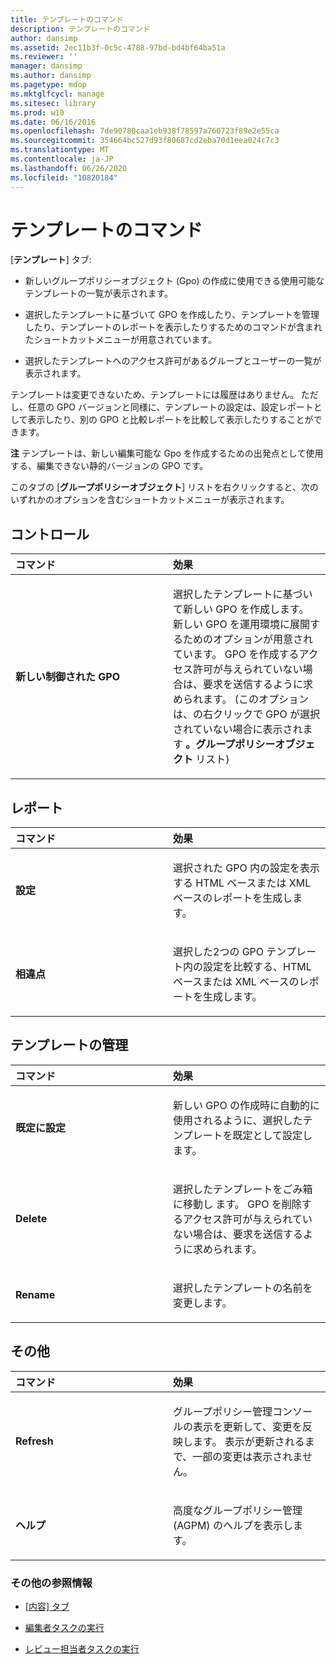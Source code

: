 ```yaml
---
title: テンプレートのコマンド
description: テンプレートのコマンド
author: dansimp
ms.assetid: 2ec11b3f-0c5c-4788-97bd-bd4bf64ba51a
ms.reviewer: ''
manager: dansimp
ms.author: dansimp
ms.pagetype: mdop
ms.mktglfcycl: manage
ms.sitesec: library
ms.prod: w10
ms.date: 06/16/2016
ms.openlocfilehash: 7de90780caa1eb938f78597a760723f89e2e55ca
ms.sourcegitcommit: 354664bc527d93f80687cd2eba70d1eea024c7c3
ms.translationtype: MT
ms.contentlocale: ja-JP
ms.lasthandoff: 06/26/2020
ms.locfileid: "10820184"
---
```

# テンプレートのコマンド


[**テンプレート**] タブ:

-   新しいグループポリシーオブジェクト (Gpo) の作成に使用できる使用可能なテンプレートの一覧が表示されます。

-   選択したテンプレートに基づいて GPO を作成したり、テンプレートを管理したり、テンプレートのレポートを表示したりするためのコマンドが含まれたショートカットメニューが用意されています。

-   選択したテンプレートへのアクセス許可があるグループとユーザーの一覧が表示されます。

テンプレートは変更できないため、テンプレートには履歴はありません。 ただし、任意の GPO バージョンと同様に、テンプレートの設定は、設定レポートとして表示したり、別の GPO と比較レポートを比較して表示したりすることができます。

**注** テンプレートは、新しい編集可能な Gpo を作成するための出発点として使用する、編集できない静的バージョンの GPO です。

 

このタブの [**グループポリシーオブジェクト**] リストを右クリックすると、次のいずれかのオプションを含むショートカットメニューが表示されます。

## コントロール


<table>
<colgroup>
<col width="50%" />
<col width="50%" />
</colgroup>
<thead>
<tr class="header">
<th align="left">コマンド</th>
<th align="left">効果</th>
</tr>
</thead>
<tbody>
<tr class="odd">
<td align="left"><p><strong>新しい制御された GPO</strong></p></td>
<td align="left"><p>選択したテンプレートに基づいて新しい GPO を作成します。 新しい GPO を運用環境に展開するためのオプションが用意されています。 GPO を作成するアクセス許可が与えられていない場合は、要求を送信するように求められます。 (このオプションは、の右クリックで GPO が選択されていない場合に表示されます <strong> 。グループポリシーオブジェクト </strong> リスト)</p></td>
</tr>
</tbody>
</table>

 

## レポート


<table>
<colgroup>
<col width="50%" />
<col width="50%" />
</colgroup>
<thead>
<tr class="header">
<th align="left">コマンド</th>
<th align="left">効果</th>
</tr>
</thead>
<tbody>
<tr class="odd">
<td align="left"><p><strong>設定</strong></p></td>
<td align="left"><p>選択された GPO 内の設定を表示する HTML ベースまたは XML ベースのレポートを生成します。</p></td>
</tr>
<tr class="even">
<td align="left"><p><strong>相違点</strong></p></td>
<td align="left"><p>選択した2つの GPO テンプレート内の設定を比較する、HTML ベースまたは XML ベースのレポートを生成します。</p></td>
</tr>
</tbody>
</table>

 

## テンプレートの管理


<table>
<colgroup>
<col width="50%" />
<col width="50%" />
</colgroup>
<thead>
<tr class="header">
<th align="left">コマンド</th>
<th align="left">効果</th>
</tr>
</thead>
<tbody>
<tr class="odd">
<td align="left"><p><strong>既定に設定</strong></p></td>
<td align="left"><p>新しい GPO の作成時に自動的に使用されるように、選択したテンプレートを既定として設定します。</p></td>
</tr>
<tr class="even">
<td align="left"><p><strong>Delete</strong></p></td>
<td align="left"><p>選択したテンプレートをごみ箱に移動し <strong> </strong> ます。 GPO を削除するアクセス許可が与えられていない場合は、要求を送信するように求められます。</p></td>
</tr>
<tr class="odd">
<td align="left"><p><strong>Rename</strong></p></td>
<td align="left"><p>選択したテンプレートの名前を変更します。</p></td>
</tr>
</tbody>
</table>

 

## その他


<table>
<colgroup>
<col width="50%" />
<col width="50%" />
</colgroup>
<thead>
<tr class="header">
<th align="left">コマンド</th>
<th align="left">効果</th>
</tr>
</thead>
<tbody>
<tr class="odd">
<td align="left"><p><strong>Refresh</strong></p></td>
<td align="left"><p>グループポリシー管理コンソールの表示を更新して、変更を反映します。 表示が更新されるまで、一部の変更は表示されません。</p></td>
</tr>
<tr class="even">
<td align="left"><p><strong>ヘルプ</strong></p></td>
<td align="left"><p>高度なグループポリシー管理 (AGPM) のヘルプを表示します。</p></td>
</tr>
</tbody>
</table>

 

### その他の参照情報

-   [[内容] タブ](contents-tab-agpm30ops.md)

-   [編集者タスクの実行](performing-editor-tasks-agpm30ops.md)

-   [レビュー担当者タスクの実行](performing-reviewer-tasks-agpm30ops.md)

 

 





